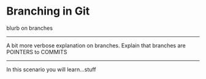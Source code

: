 # Branching in Git

blurb on branches

---

A bit more verbose explanation on branches.
Explain that branches are POINTERS to COMMITS

---

In this scenario you will learn...stuff

